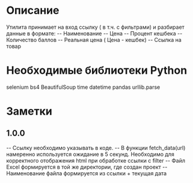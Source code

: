 # Описание
Утилита принимает на вход ссылку ( в т.ч. с фильтрами) и разбирает данные 
в формате: -- Наименование -- Цена -- Процент кешбека -- Количество баллов 
-- Реальная цена ( Цена - кешбек) -- Ссылка на товар
# Необходимые библиотеки Python
selenium
 bs4 
 BeautifulSoup 
 time 
 datetime 
 pandas 
 urllib.parse

# Заметки
## 1.0.0
-- Ссылку необходимо указывать в коде. -- В функции fetch_data(url) 
намеренно используется ожидание в 5 секунд. Необходимо для корректного 
отображения html при обработке ссылки с filter -- Файл Excel формируется в 
той же директории, где создан проект -- Наименование файла формируется из 
ссылки + текущая дата
